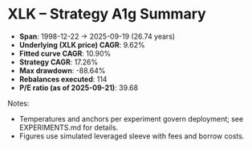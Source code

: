 # XLK – Strategy A1g Summary

- **Span**: 1998-12-22 → 2025-09-19 (26.74 years)
- **Underlying (XLK price) CAGR**: 9.62%
- **Fitted curve CAGR**: 10.90%
- **Strategy CAGR**: 17.26%
- **Max drawdown**: -88.64%
- **Rebalances executed**: 114
- **P/E ratio (as of 2025-09-21)**: 39.68

Notes:

- Temperatures and anchors per experiment govern deployment; see EXPERIMENTS.md for details.
- Figures use simulated leveraged sleeve with fees and borrow costs.

